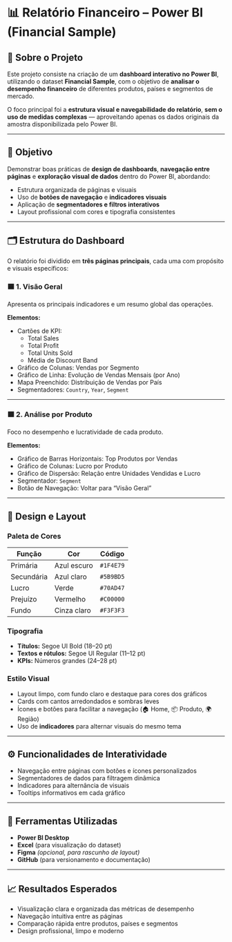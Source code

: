 # 📊 Relatório Financeiro – Power BI (Financial Sample)

## 🧠 Sobre o Projeto
Este projeto consiste na criação de um **dashboard interativo no Power BI**, utilizando o dataset **Financial Sample**, com o objetivo de **analisar o desempenho financeiro** de diferentes produtos, países e segmentos de mercado.  

O foco principal foi a **estrutura visual e navegabilidade do relatório**, **sem o uso de medidas complexas** — aproveitando apenas os dados originais da amostra disponibilizada pelo Power BI.

---

## 🎯 Objetivo
Demonstrar boas práticas de **design de dashboards**, **navegação entre páginas** e **exploração visual de dados** dentro do Power BI, abordando:
- Estrutura organizada de páginas e visuais  
- Uso de **botões de navegação** e **indicadores visuais**  
- Aplicação de **segmentadores e filtros interativos**  
- Layout profissional com cores e tipografia consistentes  

---

## 🗂️ Estrutura do Dashboard

O relatório foi dividido em **três páginas principais**, cada uma com propósito e visuais específicos:

### 🟦 1. Visão Geral
Apresenta os principais indicadores e um resumo global das operações.  

**Elementos:**
- Cartões de KPI:
  - Total Sales  
  - Total Profit  
  - Total Units Sold  
  - Média de Discount Band  
- Gráfico de Colunas: Vendas por Segmento  
- Gráfico de Linha: Evolução de Vendas Mensais (por Ano)  
- Mapa Preenchido: Distribuição de Vendas por País  
- Segmentadores: `Country`, `Year`, `Segment`

---

### 🟩 2. Análise por Produto
Foco no desempenho e lucratividade de cada produto.  

**Elementos:**
- Gráfico de Barras Horizontais: Top Produtos por Vendas  
- Gráfico de Colunas: Lucro por Produto  
- Gráfico de Dispersão: Relação entre Unidades Vendidas e Lucro  
- Segmentador: `Segment`  
- Botão de Navegação: Voltar para “Visão Geral”



---

## 🎨 Design e Layout

### Paleta de Cores
| Função | Cor | Código |
|--------|------|--------|
| Primária | Azul escuro | `#1F4E79` |
| Secundária | Azul claro | `#5B9BD5` |
| Lucro | Verde | `#70AD47` |
| Prejuízo | Vermelho | `#C00000` |
| Fundo | Cinza claro | `#F3F3F3` |

### Tipografia
- **Títulos:** Segoe UI Bold (18–20 pt)  
- **Textos e rótulos:** Segoe UI Regular (11–12 pt)  
- **KPIs:** Números grandes (24–28 pt)

### Estilo Visual
- Layout limpo, com fundo claro e destaque para cores dos gráficos  
- Cards com cantos arredondados e sombras leves  
- Ícones e botões para facilitar a navegação (🏠 Home, 📦 Produto, 🌍 Região)  
- Uso de **indicadores** para alternar visuais do mesmo tema  

---

## ⚙️ Funcionalidades de Interatividade
- Navegação entre páginas com botões e ícones personalizados  
- Segmentadores de dados para filtragem dinâmica  
- Indicadores para alternância de visuais  
- Tooltips informativos em cada gráfico  

---



## 🧰 Ferramentas Utilizadas
- **Power BI Desktop**  
- **Excel** (para visualização do dataset)  
- **Figma** *(opcional, para rascunho de layout)*  
- **GitHub** (para versionamento e documentação)

---


## 📈 Resultados Esperados
- Visualização clara e organizada das métricas de desempenho  
- Navegação intuitiva entre as páginas  
- Comparação rápida entre produtos, países e segmentos  
- Design profissional, limpo e moderno  

